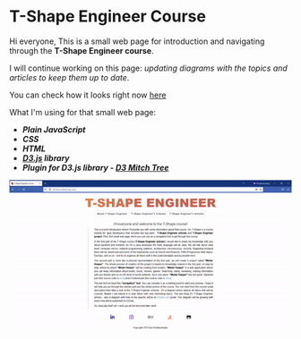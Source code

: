 # T-Shape Engineer Course

Hi everyone,
This is a small web page for introduction and navigating through the **T-Shape Engineer course**.

I will continue working on this page: *updating diagrams with the topics and articles to keep them up to date*.
   
You can check how it looks right now [here](https://ghost-rider-gu.github.io/T-Shape-Engineer-Course/)  

What I'm using for that small web page:
 - ***Plain JavaScript***
 - ***CSS***
 - ***HTML***
 - ***[D3.js](https://d3js.org/) library***
 - ***Plugin for D3.js library - [D3 Mitch Tree](https://github.com/deltoss/d3-mitch-tree)***

<p align="center">
    <img src="https://github.com/Ghost-Rider-gu/T-Shape-Engineer-Course/blob/master/assets/T-Shape-Engineer-Course.gif" />
</p>
